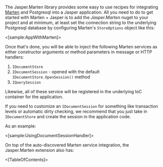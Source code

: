 <!--title:Jasper.Marten-->

The Jasper.Marten library provides some easy to use recipes for integrating  [Marten](https://jasperfx.github.io/marten) and Postgresql into a Jasper application. All you need to do to get
started with Marten + Jasper is to add the *Jasper.Marten* nuget to your project and at minimum,
at least set the connection string to the underlying Postgresql database by configuring
Marten's `StoreOptions` object like this:

<[sample:AppWithMarten]>

Once that's done, you will be able to inject the following Marten services as either constructor
arguments or method parameters in message or HTTP handlers:

1. `IDocumentStore`
1. `IDocumentSession` - opened with the default `IDocumentStore.OpenSession()` method
1. `IQuerySession`

Likewise, all of these service will be registered in the underlying IoC container for the application.

If you need to customize an `IDocumentSession` for something like transaction levels or automatic dirty checking, we recommend that you just take in `IDocumentStore` and create the session in the application code.

As an example:

<[sample:UsingDocumentSessionHandler]>

On top of the auto-discovered Marten service integration, the Jasper.Marten extension also has:

<[TableOfContents]>